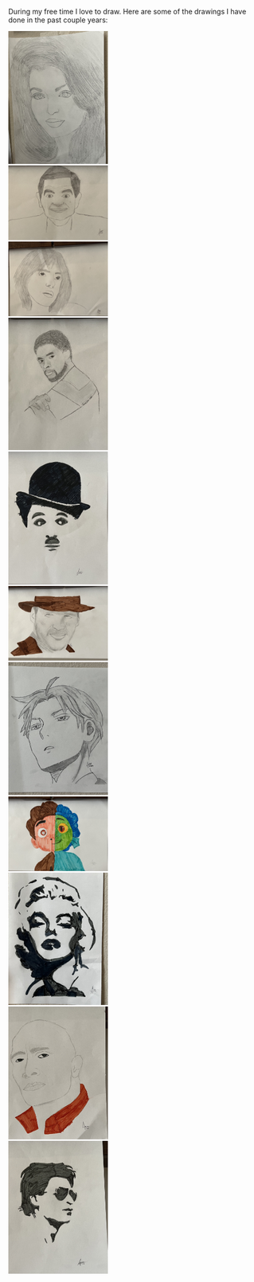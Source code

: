 During my free time I love to draw. Here are some of the drawings I have done in the past couple years:

<div class="row">
  <div class="column">
    <img src="aishwarya.jpg" alt="aishwarya" width="200"/>  </div>
  <div class="column">
    <img src="bean.jpg" alt="bean" width="200"/>
  </div>
</div>

<div class="row2">
  <div class="column">
    <img src="billie.jpg" alt="billie" width="200"/>
  <div class="column">
    <img src="boesman.jpg" alt="boseman" width="200"/>
  </div>
</div>

<div class="row3">
  <div class="column">
    <img src="charlie.jpg" alt="charlie" width="200"/>
  <div class="column">
    <img src="jones.jpg" alt="jones" width="200"/>
  </div>
</div>

<div class="row4">
  <div class="column">
    <img src="llloyd.jpg" alt="llloyd" width="200"/>
  <div class="column">
    <img src="luca.jpg" alt="Luca" width="200"/>
  </div>
</div>

<div class="row5">
  <div class="column">
    <img src="marilyn.jpg" alt="Marliyn Monroe" width="200"/>
  <div class="column">
    <img src="Rock.jpg" alt="Dwayne" width="200"/>
  </div>
</div>








<img src="shahrukhkhan.jpg" alt="shahrukhkhan" width="200"/>


